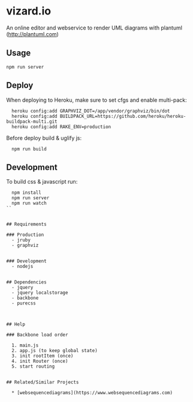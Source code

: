 # vizard.io

An online editor and webservice to render UML diagrams with plantuml (http://plantuml.com)


## Usage

```
npm run server
```

## Deploy

When deploying to Heroku, make sure to set cfgs and enable multi-pack:

```
  heroku config:add GRAPHVIZ_DOT=/app/vendor/graphviz/bin/dot
  heroku config:add BUILDPACK_URL=https://github.com/heroku/heroku-buildpack-multi.git
  heroku config:add RAKE_ENV=production
```

Before deploy build & uglify js:

```
  npm run build
```


## Development

To build css & javascript run:

```
  npm install
  npm run server
  npm run watch
``


## Requirements

### Production
  - jruby
  - graphviz


### Development
  - nodejs


## Dependencies
  - jquery
  - jquery localstorage
  - backbone
  - purecss



## Help

### Backbone load order

  1. main.js
  2. app.js (to keep global state)
  3. init rootItem (once)
  4. init Router (once)
  5. start routing


## Related/Similar Projects

  * [websequencediagrams](https://www.websequencediagrams.com)
